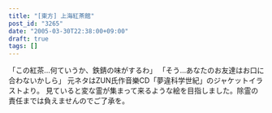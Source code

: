 ```yaml
---
title: "[東方] 上海紅茶館"
post_id: "3265"
date: "2005-03-30T22:38:00+09:00"
draft: true
tags: []
---
```



「この紅茶…何ていうか、鉄錆の味がするわ」 「そう…あなたのお友達はお口に合わないかしら」 元ネタはZUN氏作音樂CD「夢違科学世紀」のジャケットイラストより。 見ていると変な霊が集まって来るような絵を目指しました。除霊の責任までは負えませんのでご了承を。
